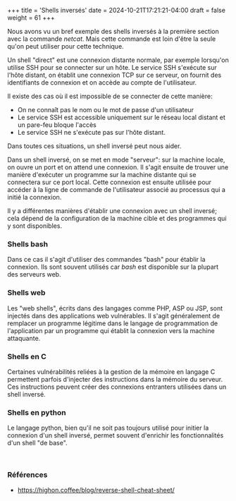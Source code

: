 +++
title = 'Shells inversés'
date = 2024-10-21T17:21:21-04:00
draft = false
weight = 61
+++

Nous avons vu un bref exemple des shells inversés à la première section avec la commande _netcat_. Mais cette commande est loin d'être la seule qu'on peut utiliser pour cette technique.

Un shell "direct" est une connexion distante normale, par exemple lorsqu'on utilise SSH pour se connecter sur un hôte. Le service SSH s'exécute sur l'hôte distant, on établit une connexion TCP sur ce serveur, on fournit des identifiants de connexion et on accède au compte de l'utilisateur. 

Il existe des cas où il est impossible de se connecter de cette manière:
- On ne connaît pas le nom ou le mot de passe d'un utilisateur
- Le service SSH est accessible uniquement sur le réseau local distant et un pare-feu bloque l'accès
- Le service SSH ne s'exécute pas sur l'hôte distant.

Dans toutes ces situations, un shell inversé peut nous aider.

Dans un shell inversé, on se met en mode "serveur": sur la machine locale, on ouvre un port et on attend une connexion. Il s'agit ensuite de trouver une manière d'exécuter un programme sur la machine distante qui se connectera sur ce port local. Cette connexion est ensuite utilisée pour accéder à la ligne de commande de l'utilisateur associé au processus qui a initié la connexion.

Il y a différentes manières d'établir une connexion avec un shell inversé; cela dépend de la configuration de la machine cible et des programmes qui y sont disponibles.

### Shells bash
Dans ce cas il s'agit d'utiliser des commandes "bash" pour établir la connexion. Ils sont souvent utilisés car _bash_ est disponible sur la plupart des serveurs web.

### Shells web
Les "web shells", écrits dans des langages comme PHP, ASP ou JSP, sont injectés dans des applications web vulnérables. Il s'agit généralement de remplacer un programme légitime dans le langage de programmation de l'application par un programme qui établit la connexion vers la machine attaquante.

### Shells en C
Certaines vulnérabilités reliées à la gestion de la mémoire en langage C permettent parfois d'injecter des instructions dans la mémoire du serveur. Ces instructions peuvent créer des connexions entranters utilisées dans un shell inversé.

### Shells en python
Le langage python, bien qu'il ne soit pas toujours utilisé pour initier la connexion d'un shell inversé, permet souvent d'enrichir les fonctionnalités d'un shell "de base".

­

### Références
- https://highon.coffee/blog/reverse-shell-cheat-sheet/

